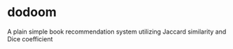 # dodoom
A plain simple book recommendation system utilizing Jaccard similarity and Dice coefficient
